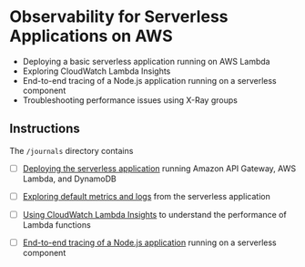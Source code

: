 # Observability for Serverless Applications on AWS

- Deploying a basic serverless application running on AWS Lambda
- Exploring CloudWatch Lambda Insights
- End-to-end tracing of a Node.js application running on a serverless component
- Troubleshooting performance issues using X-Ray groups

## Instructions

The `/journals` directory contains

- [ ] [Deploying the serverless application](journals/deployment.md) running Amazon API Gateway, AWS Lambda, and DynamoDB

- [ ] [Exploring default metrics and logs](journals/default-metrics-logs.md) from the serverless application

- [ ] [Using CloudWatch Lambda Insights](journals/lambda-insights.md) to understand the performance of Lambda functions

- [ ] [End-to-end tracing of a Node.js application](journals/tracing-application.md) running on a serverless component